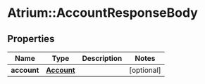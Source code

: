 # Atrium::AccountResponseBody

## Properties
Name | Type | Description | Notes
------------ | ------------- | ------------- | -------------
**account** | [**Account**](Account.md) |  | [optional] 


